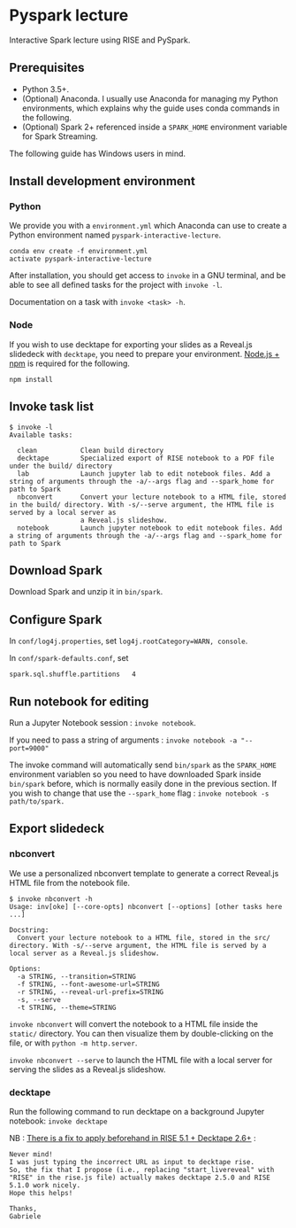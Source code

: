 # Pyspark lecture

Interactive Spark lecture using RISE and PySpark.

## Prerequisites

* Python 3.5+. 
* (Optional) Anaconda. I usually use Anaconda for managing my Python environments, which explains why the guide uses conda commands in the following.
* (Optional) Spark 2+ referenced inside a `SPARK_HOME` environment variable for Spark Streaming.

The following guide has Windows users in mind.

## Install development environment

### Python

We provide you with a `environment.yml` which Anaconda can use to create a Python environment named `pyspark-interactive-lecture`.

```
conda env create -f environment.yml
activate pyspark-interactive-lecture
```

After installation, you should get access to `invoke` in a GNU terminal, and be able to see all defined tasks for the project with `invoke -l`.

Documentation on a task with `invoke <task> -h`.

### Node

If you wish to use decktape for exporting your slides as a Reveal.js slidedeck with `decktape`, you need to prepare your environment. [Node.js + npm](https://nodejs.org/) is required for the following.

```
npm install
```

## Invoke task list

```
$ invoke -l
Available tasks:

  clean           Clean build directory
  decktape        Specialized export of RISE notebook to a PDF file under the build/ directory
  lab             Launch jupyter lab to edit notebook files. Add a string of arguments through the -a/--args flag and --spark_home for path to Spark
  nbconvert       Convert your lecture notebook to a HTML file, stored in the build/ directory. With -s/--serve argument, the HTML file is served by a local server as
                  a Reveal.js slideshow.
  notebook        Launch jupyter notebook to edit notebook files. Add a string of arguments through the -a/--args flag and --spark_home for path to Spark
```

## Download Spark

Download Spark and unzip it in `bin/spark`.

## Configure Spark

In `conf/log4j.properties`, set `log4j.rootCategory=WARN, console`.

In `conf/spark-defaults.conf`, set 

```
spark.sql.shuffle.partitions   4
```

## Run notebook for editing

Run a Jupyter Notebook session : `invoke notebook`.

If you need to pass a string of arguments : `invoke notebook -a "--port=9000"`

The invoke command will automatically send `bin/spark` as the `SPARK_HOME` environment variablen so you need to have downloaded Spark inside `bin/spark` before, which is normally easily done in the previous section. If you wish to change that use the `--spark_home` flag : `invoke notebook -s path/to/spark.`

## Export slidedeck

### nbconvert

We use a personalized nbconvert template to generate a correct Reveal.js HTML file from the notebook file.

```
$ invoke nbconvert -h
Usage: inv[oke] [--core-opts] nbconvert [--options] [other tasks here ...]

Docstring:
  Convert your lecture notebook to a HTML file, stored in the src/ directory. With -s/--serve argument, the HTML file is served by a local server as a Reveal.js slideshow.

Options:
  -a STRING, --transition=STRING
  -f STRING, --font-awesome-url=STRING
  -r STRING, --reveal-url-prefix=STRING
  -s, --serve
  -t STRING, --theme=STRING
```

`invoke nbconvert` will convert the notebook to a HTML file inside the `static/` directory. You can then visualize them by double-clicking on the file, or with `python -m http.server`.

`invoke nbconvert --serve` to launch the HTML file with a local server for serving the slides as a Reveal.js slideshow.

### decktape

Run the following command to run decktape on a background Jupyter notebook: `invoke decktape`

NB : [There is a fix to apply beforehand in RISE 5.1 + Decktape 2.6+](https://github.com/astefanutti/decktape/issues/110#issuecomment-345217070) :

```
Never mind!
I was just typing the incorrect URL as input to decktape rise.
So, the fix that I propose (i.e., replacing "start_livereveal" with "RISE" in the rise.js file) actually makes decktape 2.5.0 and RISE 5.1.0 work nicely.
Hope this helps!

Thanks,
Gabriele
```